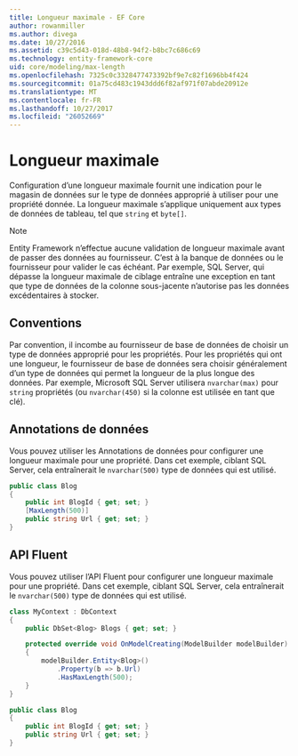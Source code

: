 ```yaml
---
title: Longueur maximale - EF Core
author: rowanmiller
ms.author: divega
ms.date: 10/27/2016
ms.assetid: c39c5d43-018d-48b8-94f2-b8bc7c686c69
ms.technology: entity-framework-core
uid: core/modeling/max-length
ms.openlocfilehash: 7325c0c3328477473392bf9e7c82f1696bb4f424
ms.sourcegitcommit: 01a75cd483c1943ddd6f82af971f07abde20912e
ms.translationtype: MT
ms.contentlocale: fr-FR
ms.lasthandoff: 10/27/2017
ms.locfileid: "26052669"
---
```

# <a name="maximum-length"></a>Longueur maximale

Configuration d’une longueur maximale fournit une indication pour le magasin de données sur le type de données approprié à utiliser pour une propriété donnée. La longueur maximale s’applique uniquement aux types de données de tableau, tel que `string` et `byte[]`.

> [!NOTE]  
> Entity Framework n’effectue aucune validation de longueur maximale avant de passer des données au fournisseur. C’est à la banque de données ou le fournisseur pour valider le cas échéant. Par exemple, SQL Server, qui dépasse la longueur maximale de ciblage entraîne une exception en tant que type de données de la colonne sous-jacente n’autorise pas les données excédentaires à stocker.

## <a name="conventions"></a>Conventions

Par convention, il incombe au fournisseur de base de données de choisir un type de données approprié pour les propriétés. Pour les propriétés qui ont une longueur, le fournisseur de base de données sera choisir généralement d’un type de données qui permet la longueur de la plus longue des données. Par exemple, Microsoft SQL Server utilisera `nvarchar(max)` pour `string` propriétés (ou `nvarchar(450)` si la colonne est utilisée en tant que clé).

## <a name="data-annotations"></a>Annotations de données

Vous pouvez utiliser les Annotations de données pour configurer une longueur maximale pour une propriété. Dans cet exemple, ciblant SQL Server, cela entraînerait le `nvarchar(500)` type de données qui est utilisé.

<!-- [!code-csharp[Main](samples/core/Modeling/DataAnnotations/Samples/MaxLength.cs?highlight=4)] -->
``` csharp
public class Blog
{
    public int BlogId { get; set; }
    [MaxLength(500)]
    public string Url { get; set; }
}
```

## <a name="fluent-api"></a>API Fluent

Vous pouvez utiliser l’API Fluent pour configurer une longueur maximale pour une propriété. Dans cet exemple, ciblant SQL Server, cela entraînerait le `nvarchar(500)` type de données qui est utilisé.

<!-- [!code-csharp[Main](samples/core/Modeling/FluentAPI/Samples/MaxLength.cs?highlight=7,8,9)] -->
``` csharp
class MyContext : DbContext
{
    public DbSet<Blog> Blogs { get; set; }

    protected override void OnModelCreating(ModelBuilder modelBuilder)
    {
        modelBuilder.Entity<Blog>()
            .Property(b => b.Url)
            .HasMaxLength(500);
    }
}

public class Blog
{
    public int BlogId { get; set; }
    public string Url { get; set; }
}
```
